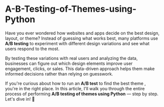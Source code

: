 # A-B-Testing-of-Themes-using-Python


Have you ever wondered how websites and apps decide on the best design, layout, or theme? Instead of guessing what works best, many platforms use **A/B testing** to experiment with different design variations and see what users respond to the most.

By testing these variations with real users and analyzing the data, businesses can figure out which design elements improve user engagement, clicks, or sales. This data-driven approach helps them make informed decisions rather than relying on guesswork.

If you're curious about how to run an **A/B test** to find the best theme  , you're in the right place. In this article, I'll walk you through the entire process of performing **A/B testing of themes using Python** — step by step. Let's dive in! 🚀
